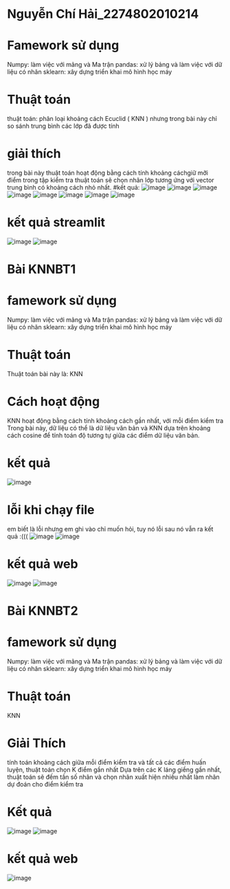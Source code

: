 # Nguyễn Chí Hải_2274802010214
# Famework sử dụng
Numpy: làm việc với mãng và Ma trận
pandas: xử lý bảng và làm việc với dữ liệu có nhãn
sklearn: xây dựng triển khai mô hình học máy
# Thuật toán
thuật toán: phân loại khoảng cách Ecuclid ( KNN ) nhưng trong bài này chỉ so sánh trung bình các lớp đã được tính
# giải thích 
trong bài này thuật toán hoạt động bằng cách tính khoảng cáchgiữ mỡi điểm trong tập kiểm tra thuật toán sẽ chọn nhãn lớp tương ứng với vector trung bình có khoảng cách nhỏ nhất.
#kết quả:
![image](https://github.com/user-attachments/assets/ecc8ec5e-2673-4fa5-9fb4-9495818c6d19)
![image](https://github.com/user-attachments/assets/3f2539a5-a3ce-401b-8972-3b6d74e64ccd)
![image](https://github.com/user-attachments/assets/e6aad5ee-a674-4544-a9ac-f9e90bf62058)
![image](https://github.com/user-attachments/assets/c9d6dfe5-cc63-42f6-9d5f-a4a28f32a455)
![image](https://github.com/user-attachments/assets/6548cddf-8ee4-4207-bc26-f7d0ec216285)
![image](https://github.com/user-attachments/assets/08e31c17-63a0-4348-b30e-f3d94877a7f2)
![image](https://github.com/user-attachments/assets/d0fab4b0-4d5a-4071-81fa-fe3445919ec5)
![image](https://github.com/user-attachments/assets/9e649666-6cb7-424c-a7a9-40805b94d212)
# kết quả streamlit
![image](https://github.com/user-attachments/assets/246ad89c-05e5-497a-a97a-ec6fd2bab808)
![image](https://github.com/user-attachments/assets/46e5dd23-a933-4c93-a3e0-3d3cd4727963)


# Bài KNNBT1
# famework sử dụng
Numpy: làm việc với mãng và Ma trận pandas: xử lý bảng và làm việc với dữ liệu có nhãn sklearn: xây dựng triển khai mô hình học máy
# Thuật toán
Thuật toán bài này là: KNN 
# Cách hoạt động
KNN hoạt động bằng cách tính khoảng cách gần nhất, với mỗi điểm kiểm tra 
Trong bài này, dữ liệu có thể là dữ liệu văn bản và KNN dựa trên khoảng cách cosine để tính toán độ tương tự giữa các điểm dữ liệu văn bản.
# kết quả
![image](https://github.com/user-attachments/assets/ca01e23a-23ca-4bfd-8516-42448ffed810)

# lỗi khi chạy file 
em biết là lỗi nhưng em ghi vào chỉ muốn hỏi, tuy nó lỗi sau nó vẫn ra kết quả :((( 
![image](https://github.com/user-attachments/assets/a0b9729c-22f5-480a-a3da-90dba11a59cd)
![image](https://github.com/user-attachments/assets/c495ff3d-9c99-4459-8a0e-4b232ed28e2b)
# kết quả web
![image](https://github.com/user-attachments/assets/79ec03cc-1747-471e-94d1-98d595f2fc3b)
![image](https://github.com/user-attachments/assets/03dc0bcd-08a5-4a17-a7ba-525b2a299128)



# Bài KNNBT2
# famework sử dụng
Numpy: làm việc với mãng và Ma trận pandas: xử lý bảng và làm việc với dữ liệu có nhãn sklearn: xây dựng triển khai mô hình học máy
# Thuật toán
KNN
# Giải Thích
tính toán khoảng cách giữa mỗi điểm kiểm tra và tất cả các điểm huấn luyện, thuật toán chọn K điểm gần nhất
Dựa trên các K láng giềng gần nhất, thuật toán sẽ đếm tần số nhãn và chọn nhãn xuất hiện nhiều nhất làm nhãn dự đoán cho điểm kiểm tra
# Kết quả
![image](https://github.com/user-attachments/assets/70f6860f-26dc-4932-b167-779c693c1810)
![image](https://github.com/user-attachments/assets/63f05527-61bc-4221-a4f7-b6a2236d616f)
# kết quả web 
![image](https://github.com/user-attachments/assets/a33813da-9e29-491d-8af9-82b68d65564f)













